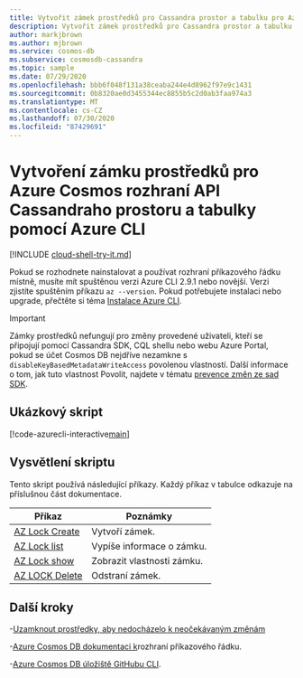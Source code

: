 ```yaml
---
title: Vytvořit zámek prostředků pro Cassandra prostor a tabulku pro Azure Cosmos DB
description: Vytvořit zámek prostředků pro Cassandra prostor a tabulku pro Azure Cosmos DB
author: markjbrown
ms.author: mjbrown
ms.service: cosmos-db
ms.subservice: cosmosdb-cassandra
ms.topic: sample
ms.date: 07/29/2020
ms.openlocfilehash: bbb6f048f131a38ceaba244e4d8962f97e9c1431
ms.sourcegitcommit: 0b8320ae0d3455344ec8855b5c2d0ab3faa974a3
ms.translationtype: MT
ms.contentlocale: cs-CZ
ms.lasthandoff: 07/30/2020
ms.locfileid: "87429691"
---
```

# <a name="create-a-resource-lock-for-azure-cosmos-cassandra-api-keyspace-and-table-using-azure-cli"></a>Vytvoření zámku prostředků pro Azure Cosmos rozhraní API Cassandraho prostoru a tabulky pomocí Azure CLI

[!INCLUDE [cloud-shell-try-it.md](../../../../../includes/cloud-shell-try-it.md)]

Pokud se rozhodnete nainstalovat a používat rozhraní příkazového řádku místně, musíte mít spuštěnou verzi Azure CLI 2.9.1 nebo novější. Verzi zjistíte spuštěním příkazu `az --version`. Pokud potřebujete instalaci nebo upgrade, přečtěte si téma [Instalace Azure CLI](/cli/azure/install-azure-cli).

> [!IMPORTANT]
> Zámky prostředků nefungují pro změny provedené uživateli, kteří se připojují pomocí Cassandra SDK, CQL shellu nebo webu Azure Portal, pokud se účet Cosmos DB nejdříve nezamkne s `disableKeyBasedMetadataWriteAccess` povolenou vlastností. Další informace o tom, jak tuto vlastnost Povolit, najdete v tématu [prevence změn ze sad SDK](../../../role-based-access-control.md#prevent-sdk-changes).

## <a name="sample-script"></a>Ukázkový skript

[!code-azurecli-interactive[main](../../../../../cli_scripts/cosmosdb/cassandra/lock.sh "Create a resource lock for an Azure Cosmos DB Cassandra API keyspace, and table.")]

## <a name="script-explanation"></a>Vysvětlení skriptu

Tento skript používá následující příkazy. Každý příkaz v tabulce odkazuje na příslušnou část dokumentace.

| Příkaz | Poznámky |
|---|---|
| [AZ Lock Create](/cli/azure/lock#az-lock-create) | Vytvoří zámek. |
| [AZ Lock list](/cli/azure/lock#az-lock-list) | Vypíše informace o zámku. |
| [AZ Lock show](/cli/azure/lock#az-lock-show) | Zobrazit vlastnosti zámku. |
| [AZ LOCK Delete](/cli/azure/lock#az-lock-delete) | Odstraní zámek. |

## <a name="next-steps"></a>Další kroky

-[Uzamknout prostředky, aby nedocházelo k neočekávaným změnám](../../../../azure-resource-manager/management/lock-resources.md)

-[Azure Cosmos DB dokumentaci k](/cli/azure/cosmosdb)rozhraní příkazového řádku.

-[Azure Cosmos DB úložiště GitHubu CLI](https://github.com/Azure-Samples/azure-cli-samples/tree/master/cosmosdb).
